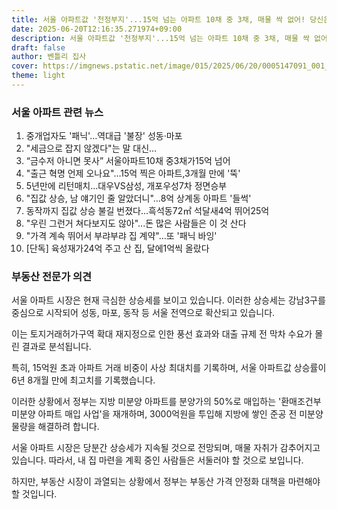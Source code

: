 ```yaml
---
title: 서울 아파트값 '천정부지'...15억 넘는 아파트 10채 중 3채, 매물 싹 없어! 당신은 얼마까지 올라갈 것 같나요?
date: 2025-06-20T12:16:35.271974+09:00
description: 서울 아파트값 '천정부지'...15억 넘는 아파트 10채 중 3채, 매물 싹 없어! 당신은 얼마까지 올라갈 것 같나요?
draft: false
author: 벤틀리 집사
cover: https://imgnews.pstatic.net/image/015/2025/06/20/0005147091_001_20250620084709882.jpg?type=nf142_103
theme: light
---
```


### 서울 아파트 관련 뉴스

1. 중개업자도 '패닉'…역대급 '불장' 성동·마포 
2. "세금으로 잡지 않겠다"는 말 대신… 
3. “금수저 아니면 못사” 서울아파트10채 중3채가15억 넘어 
4. "출근 혁명 언제 오나요"…15억 찍은 아파트,3개월 만에 '뚝' 
5. 5년만에 리턴매치…대우VS삼성, 개포우성7차 정면승부
6. "집값 상승, 남 얘기인 줄 알았더니"…8억 상계동 아파트 '들썩'
7. 동작까지 집값 상승 불길 번졌다…흑석동72㎡ 석달새4억 뛰어25억
8. "우린 그런거 쳐다보지도 않아"...돈 많은 사람들은 이 것 산다
9. "가격 계속 뛰어서 부랴부랴 집 계약"…또 '패닉 바잉'
10. [단독] 육성재가24억 주고 산 집, 달에1억씩 올랐다

### 부동산 전문가 의견

서울 아파트 시장은 현재 극심한 상승세를 보이고 있습니다. 이러한 상승세는 강남3구를 중심으로 시작되어 성동, 마포, 동작 등 서울 전역으로 확산되고 있습니다. 

이는 토지거래허가구역 확대 재지정으로 인한 풍선 효과와 대출 규제 전 막차 수요가 몰린 결과로 분석됩니다. 

특히, 15억원 초과 아파트 거래 비중이 사상 최대치를 기록하며, 서울 아파트값 상승률이 6년 8개월 만에 최고치를 기록했습니다.

이러한 상황에서 정부는 지방 미분양 아파트를 분양가의 50%로 매입하는 '환매조건부 미분양 아파트 매입 사업'을 재개하며, 3000억원을 투입해 지방에 쌓인 준공 전 미분양 물량을 해결하려 합니다.

서울 아파트 시장은 당분간 상승세가 지속될 것으로 전망되며, 매물 자취가 감추어지고 있습니다. 따라서, 내 집 마련을 계획 중인 사람들은 서둘러야 할 것으로 보입니다.

하지만, 부동산 시장이 과열되는 상황에서 정부는 부동산 가격 안정화 대책을 마련해야 할 것입니다.